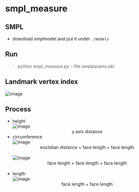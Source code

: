 # smpl_measure

## SMPL
- download smplmodel and put it under `./models`

## Run
> python smpl_measure.py --file smplparams.pkl

## Landmark vertex index<br>

![image](https://user-images.githubusercontent.com/78462588/152916376-8ad5cdcd-354d-42a0-9c26-37f6a5267ed0.png)


## Process

- height<br>
![image](https://user-images.githubusercontent.com/78462588/152914654-1d162630-f764-4338-884e-7e8434cf0211.png)
<br><div align="center">y axis distance</div>
- circumference<br>
![image](https://user-images.githubusercontent.com/78462588/152914907-6ddefdfa-f606-4688-b059-1a697ed1a711.png)
<br><div align="center">euclidian distance + face length + face length</div><br>
![image](https://user-images.githubusercontent.com/78462588/152915249-4a3a4b4a-a625-4981-a000-45b26e944300.png)
<br><div align="center">face length + face length + face length</div><br>
- length<br>
![image](https://user-images.githubusercontent.com/78462588/152915583-10b41324-9120-47a8-b2ed-8c66fa8f4794.png)
<br><div align="center">face length + face length</div><br>
